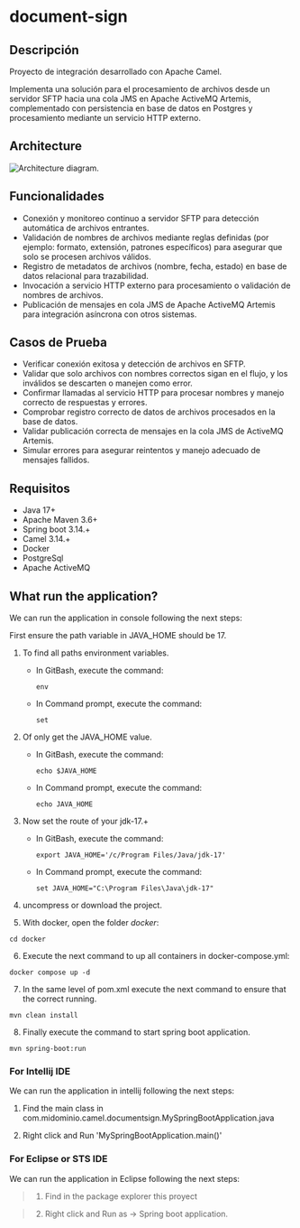 # document-sign

## Descripción

<p>Proyecto de integración desarrollado con Apache Camel.</p>
<p>Implementa una solución para el procesamiento de archivos desde un servidor SFTP hacia una cola JMS en Apache ActiveMQ Artemis, complementado con persistencia en base de datos en Postgres y procesamiento mediante un servicio HTTP externo.</p>

## Architecture

![Architecture diagram.](https://raw.githubusercontent.com/DeyvidGar/assets/master/Sign-Document-component-diagram.png)

## Funcionalidades

- Conexión y monitoreo continuo a servidor SFTP para detección automática de archivos entrantes.
- Validación de nombres de archivos mediante reglas definidas (por ejemplo: formato, extensión, patrones específicos) para asegurar que solo se procesen archivos válidos.
- Registro de metadatos de archivos (nombre, fecha, estado) en base de datos relacional para trazabilidad.
- Invocación a servicio HTTP externo para procesamiento o validación de nombres de archivos.
- Publicación de mensajes en cola JMS de Apache ActiveMQ Artemis para integración asíncrona con otros sistemas.

## Casos de Prueba

- Verificar conexión exitosa y detección de archivos en SFTP.
- Validar que solo archivos con nombres correctos sigan en el flujo, y los inválidos se descarten o manejen como error.
- Confirmar llamadas al servicio HTTP para procesar nombres y manejo correcto de respuestas y errores.
- Comprobar registro correcto de datos de archivos procesados en la base de datos.
- Validar publicación correcta de mensajes en la cola JMS de ActiveMQ Artemis.
- Simular errores para asegurar reintentos y manejo adecuado de mensajes fallidos.

## Requisitos

- Java 17+
- Apache Maven 3.6+
- Spring boot 3.14.+
- Camel 3.14.+
- Docker
- PostgreSql
- Apache ActiveMQ

## What run the application?

<p>We can run the application in console following the next steps:</p>

<p>First ensure the path variable in JAVA_HOME should be 17.</p>

1. To find all paths environment variables.

   - In GitBash, execute the command:
       ```console
       env
       ```
   - In Command prompt, execute the command:
       ```console
       set
       ```

2. Of only get the JAVA_HOME value.
   - In GitBash, execute the command:
       ```console
       echo $JAVA_HOME
       ```
   - In Command prompt, execute the command:
       ```console
       echo JAVA_HOME
       ```

3. Now set the route of your jdk-17.+
   - In GitBash, execute the command:
       ```console
       export JAVA_HOME='/c/Program Files/Java/jdk-17'
       ```
   - In Command prompt, execute the command:
       ```console
       set JAVA_HOME="C:\Program Files\Java\jdk-17"
       ```

4. uncompress or download the project.

5. With docker, open the folder _docker_:
```console
cd docker
```

6. Execute the next command to up all containers in docker-compose.yml:
```console
docker compose up -d
```

7. In the same level of pom.xml execute the next command to ensure that the correct running.
```console
mvn clean install
```

8. Finally execute the command to start spring boot application.
```console
mvn spring-boot:run
```

### For Intellij IDE

<p>We can run the application in intellij following the next steps:</p>

1. Find the main class in com.midominio.camel.documentsign.MySpringBootApplication.java

2. Right click and Run 'MySpringBootApplication.main()'

### For Eclipse or STS IDE

<p>We can run the application in Eclipse following the next steps:</p>

> 1. Find in the package explorer this proyect

> 2. Right click and Run as -> Spring boot application.